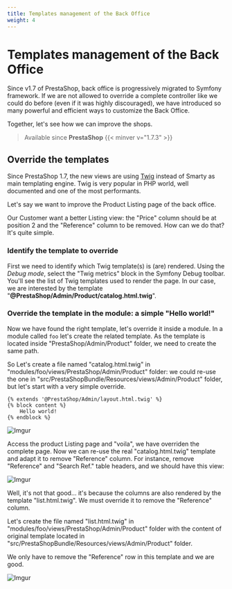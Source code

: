 ```yaml
---
title: Templates management of the Back Office
weight: 4
---
```


# Templates management of the Back Office

Since v1.7 of PrestaShop, back office is progressively migrated to Symfony framework. If we are not allowed to override a complete controller like we could do before (even if it was highly discouraged), we have introduced so many powerful and efficient ways to customize the Back Office.

Together, let's see how we can improve the shops.

> Available since **PrestaShop** {{< minver v="1.7.3" >}}

## Override the templates

Since PrestaShop 1.7, the new views are using [Twig](https://twig.symfony.com/) instead of Smarty as main templating engine. Twig is very popular in PHP world, well documented and one of the most performants.

Let's say we want to improve the Product Listing page of the back office.

Our Customer want a better Listing view: the "Price" column should be at position 2 and the "Reference" column to be removed. How can we do that? It's quite simple.

### Identify the template to override

First we need to identify which Twig template(s) is (are) rendered. Using the *Debug mode*, select the "Twig metrics" block in the Symfony Debug toolbar. You'll see the list of Twig templates used to render the page. In our case, we are interested by the template "**@PrestaShop/Admin/Product/catalog.html.twig**".

### Override the template in the module: a simple "Hello world!"

Now we have found the right template, let's override it inside a module.
In a module called `foo` let's create the related template. As the template is located inside "PrestaShop/Admin/Product" folder, we need to create the same path.

So Let's create a file named "catalog.html.twig" in "modules/foo/views/PrestaShop/Admin/Product" folder: we could re-use the one in "src/PrestaShopBundle/Resources/views/Admin/Product" folder, but let's start with a very simple override.

```twig
{% extends '@PrestaShop/Admin/layout.html.twig' %}
{% block content %}
    Hello world!
{% endblock %}
```

![Imgur](https://i.imgur.com/e5CDa7c.png)

Access the product Listing page and "voila", we have overriden the complete page. Now we can re-use the real "catalog.html.twig" template and adapt it to remove "Reference" column. For instance, remove "Reference" and "Search Ref." table headers, and we should have this view:

![Imgur](https://i.imgur.com/kaIsXNT.png)

Well, it's not that good... it's because the columns are also rendered by the template "list.html.twig". We must override it to remove the "Reference" column.

Let's create the file named "list.html.twig" in "modules/foo/views/PrestaShop/Admin/Product" folder with the content of original template located in "src/PrestaShopBundle/Resources/views/Admin/Product" folder.

We only have to remove the "Reference" row in this template and we are good.

![Imgur](https://i.imgur.com/FAIg8ac.png)

